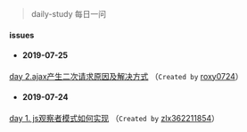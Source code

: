 
 > daily-study 每日一问
#### issues
* #### 2019-07-25
 [day 2.ajax产生二次请求原因及解决方式](https://github.com/zlx362211854/daily-study/issues/3) （`Created by` [roxy0724](https://github.com/roxy0724)）
* #### 2019-07-24
 [day 1. js观察者模式如何实现](https://github.com/zlx362211854/daily-study/issues/1) （`Created by` [zlx362211854](https://github.com/zlx362211854)）